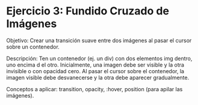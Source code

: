 # Ejercicio 3: Fundido Cruzado de Imágenes

Objetivo: Crear una transición suave entre dos imágenes al pasar el cursor sobre un contenedor.

Descripción: Ten un contenedor (ej. un div) con dos elementos img dentro, uno encima d el otro.
Inicialmente, una imagen debe ser visible y la otra invisible o con opacidad cero. Al pasar el cursor 
sobre el contenedor, la imagen visible debe desvanecerse y la otra debe aparecer gradualmente.

Conceptos a aplicar: transition, opacity, :hover, position (para apilar las imágenes).
